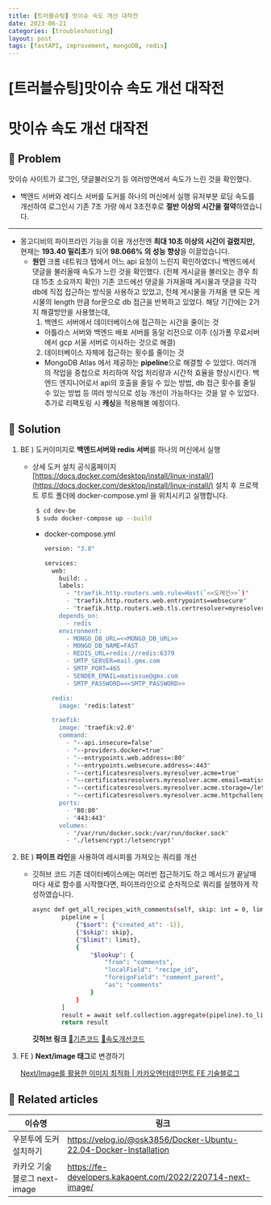 ```yaml
---
title: [트러블슈팅] 맛이슈 속도 개선 대작전
date: 2023-06-21
categories: [troubleshooting]
layout: post
tags: [fastAPI, improvement, mongoDB, redis]
---
```


# [트러블슈팅]맛이슈 속도 개선 대작전

# 맛이슈 속도 개선 대작전

## 🤔 Problem

맛이슈 사이트가 로그인, 댓글불러오기 등 여러방면에서 속도가 느린 것을 확인했다.

- 백엔드 서버와 레디스 서버를 도커를 하나의 머신에서 실행
  유저부분 로딩 속도를 개선하여 로그인시 기존 7초 가량 에서 3초전후로 **절반 이상의 시간을 절약**하였습니다.

---

- 몽고디비의 파이프라인 기능을 이용
  개선전엔 **최대 10초 이상의 시간이 걸렸지만,** 현재는 **193.40 밀리초**가 되어 **98.066% 의 성능 향상**을 이끌었습니다.
  - **원인**
    크롬 네트워크 탭에서 어느 api 요청이 느린지 확인하였더니 백엔드에서 댓글을 불러올때 속도가 느린 것을 확인했다. (전체 게시글을 불러오는 경우 최대 15초 소요까지 확인)
    기존 코드에선 댓글을 가져올때 게시물과 댓글을 각각 db에 직접 접근하는 방식을 사용하고 있었고, 전체 게시물을 가져올 땐 모든 게시물의 length 만큼 for문으로 db 접근을 반복하고 있었다.
    해당 기간에는 2가지 해결방안을 사용했는데,
    1. 백엔드 서버에서 데이터베이스에 접근하는 시간을 줄이는 것
    - 아틀라스 서버와 백엔드 배포 서버를 동일 리전으로 이주 (싱가폴 무료서버에서 gcp 서울 서버로 이사하는 것으로 해결)
    2. 데이터베이스 자체에 접근하는 횟수를 줄이는 것
    - MongoDB Atlas 에서 제공하는 **pipeline**으로 해결할 수 있었다.
      여러개의 작업을 중첩으로 처리하여 작업 처리량과 시간적 효율을 향상시킨다.
      백엔드 엔지니어로서 api의 호출을 줄일 수 있는 방법, db 접근 횟수를 줄일 수 있는 방법 등 여러 방식으로 성능 개선이 가능하다는 것을 알 수 있었다.
      추가로 리팩토링 시 **캐싱**을 적용해볼 예정이다.

## 🌱 Solution

1. BE ) 도커이미지로 **백엔드서버와 redis 서버**를 하나의 머신에서 실행

   - 상세
     도커 설치 공식홈페이지
     [https://docs.docker.com/desktop/install/linux-install/](https://docs.docker.com/desktop/install/linux-install/)
     설치 후 프로젝트 루트 폴더에 docker-compose.yml 을 위치시키고 실행합니다.

     ```bash
      $ cd dev-be
      $ sudo docker-compose up --build
     ```

     - docker-compose.yml

       ```bash
       version: "3.8"

       services:
         web:
           build: .
           labels:
             - "traefik.http.routers.web.rule=Host(`<<도메인>>`)"
             - "traefik.http.routers.web.entrypoints=websecure"
             - "traefik.http.routers.web.tls.certresolver=myresolver"
           depends_on:
             - redis
           environment:
             - MONGO_DB_URL=<<MONGO_DB_URL>>
             - MONGO_DB_NAME=FAST
             - REDIS_URL=redis://redis:6379
             - SMTP_SERVER=mail.gmx.com
             - SMTP_PORT=465
             - SENDER_EMAIL=matissue@gmx.com
             - SMTP_PASSWORD=<<SMTP_PASSWORD>>

         redis:
           image: "redis:latest"

         traefik:
           image: "traefik:v2.0"
           command:
             - "--api.insecure=false"
             - "--providers.docker=true"
             - "--entrypoints.web.address=:80"
             - "--entrypoints.websecure.address=:443"
             - "--certificatesresolvers.myresolver.acme=true"
             - "--certificatesresolvers.myresolver.acme.email=matissue@gmx.com"
             - "--certificatesresolvers.myresolver.acme.storage=/letsencrypt/acme.json"
             - "--certificatesresolvers.myresolver.acme.httpchallenge.entrypoint=web"
           ports:
             - "80:80"
             - "443:443"
           volumes:
             - "/var/run/docker.sock:/var/run/docker.sock"
             - "./letsencrypt:/letsencrypt"

       ```

2. BE ) **파이프 라인**을 사용하여 레시피를 가져오는 쿼리를 개선
   - 깃허브 코드
     기존 데이터베이스에는 여러번 접근하기도 하고 메서드가 끝날때마다 새로 함수를 시작했다면, 파이프라인으로 순차적으로 쿼리를 실행하게 작성하였습니다.
     ```bash
     async def get_all_recipes_with_comments(self, skip: int = 0, limit: int = 160):
             pipeline = [
                 {"$sort": {"created_at": -1}},
                 {"$skip": skip},
                 {"$limit": limit},
                 {
                     "$lookup": {
                         "from": "comments",
                         "localField": "recipe_id",
                         "foreignField": "comment_parent",
                         "as": "comments"
                     }
                 }
             ]
             result = await self.collection.aggregate(pipeline).to_list(length=None)
             return result
     ```
     **깃허브 링크**
     [🔗기존코드](https://github.com/YubinShin/matissue-BE/blob/8766a33fedae29baa51fd6de711bf41033d1fe74/dao/recipe_dao.py)
     [🔗속도개선코드](https://github.com/YubinShin/matissue-BE/blob/2b0e8c1a4e1dfa4032e8ea56b33f324bd5d33116/dao/recipe_dao.py)
3. FE ) **Next/image 태그**로 변경하기

   [Next/Image를 활용한 이미지 최적화 | 카카오엔터테인먼트 FE 기술블로그](https://fe-developers.kakaoent.com/2022/220714-next-image/)

## 📎 Related articles

| 이슈명                        | 링크                                                              |
| ----------------------------- | ----------------------------------------------------------------- |
| 우분투에 도커 설치하기        | https://velog.io/@osk3856/Docker-Ubuntu-22.04-Docker-Installation |
| 카카오 기술 블로그 next-image | https://fe-developers.kakaoent.com/2022/220714-next-image/        |
